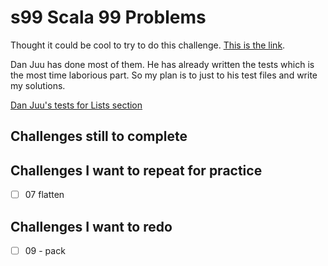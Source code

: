 # s99 Scala 99 Problems

Thought it could be cool to try to do this challenge. 
[This is the link](http://aperiodic.net/phil/scala/s-99/). 

Dan Juu has done most of them. He has already written the tests which is the most time laborious part. So my plan is to just to his test files and write my solutions.

[Dan Juu's tests for Lists section](https://github.com/danluu/ninety-nine-scala-problems/blob/master/src/test/scala/ListsSuite.scala)

## Challenges still to complete

## Challenges I want to repeat for practice
- [ ] 07 flatten

## Challenges I want to redo
- [ ] 09 - pack
